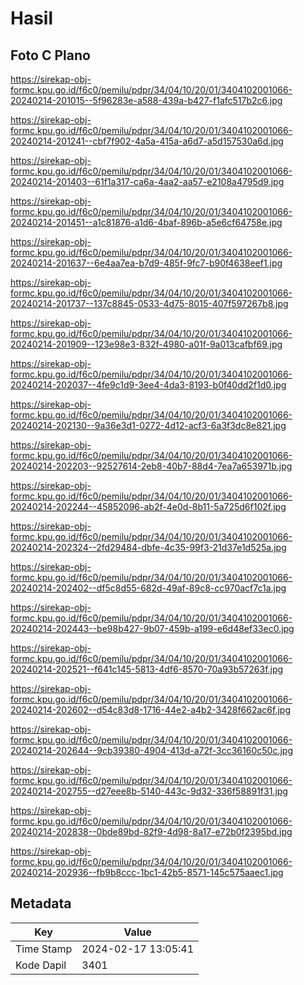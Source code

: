 # Hasil

## Foto C Plano

https://sirekap-obj-formc.kpu.go.id/f6c0/pemilu/pdpr/34/04/10/20/01/3404102001066-20240214-201015--5f96283e-a588-439a-b427-f1afc517b2c6.jpg

https://sirekap-obj-formc.kpu.go.id/f6c0/pemilu/pdpr/34/04/10/20/01/3404102001066-20240214-201241--cbf7f902-4a5a-415a-a6d7-a5d157530a6d.jpg

https://sirekap-obj-formc.kpu.go.id/f6c0/pemilu/pdpr/34/04/10/20/01/3404102001066-20240214-201403--61f1a317-ca6a-4aa2-aa57-e2108a4795d9.jpg

https://sirekap-obj-formc.kpu.go.id/f6c0/pemilu/pdpr/34/04/10/20/01/3404102001066-20240214-201451--a1c81876-a1d6-4baf-896b-a5e6cf64758e.jpg

https://sirekap-obj-formc.kpu.go.id/f6c0/pemilu/pdpr/34/04/10/20/01/3404102001066-20240214-201637--6e4aa7ea-b7d9-485f-9fc7-b90f4638eef1.jpg

https://sirekap-obj-formc.kpu.go.id/f6c0/pemilu/pdpr/34/04/10/20/01/3404102001066-20240214-201737--137c8845-0533-4d75-8015-407f597267b8.jpg

https://sirekap-obj-formc.kpu.go.id/f6c0/pemilu/pdpr/34/04/10/20/01/3404102001066-20240214-201909--123e98e3-832f-4980-a01f-9a013cafbf69.jpg

https://sirekap-obj-formc.kpu.go.id/f6c0/pemilu/pdpr/34/04/10/20/01/3404102001066-20240214-202037--4fe9c1d9-3ee4-4da3-8193-b0f40dd2f1d0.jpg

https://sirekap-obj-formc.kpu.go.id/f6c0/pemilu/pdpr/34/04/10/20/01/3404102001066-20240214-202130--9a36e3d1-0272-4d12-acf3-6a3f3dc8e821.jpg

https://sirekap-obj-formc.kpu.go.id/f6c0/pemilu/pdpr/34/04/10/20/01/3404102001066-20240214-202203--92527614-2eb8-40b7-88d4-7ea7a653971b.jpg

https://sirekap-obj-formc.kpu.go.id/f6c0/pemilu/pdpr/34/04/10/20/01/3404102001066-20240214-202244--45852096-ab2f-4e0d-8b11-5a725d6f102f.jpg

https://sirekap-obj-formc.kpu.go.id/f6c0/pemilu/pdpr/34/04/10/20/01/3404102001066-20240214-202324--2fd29484-dbfe-4c35-99f3-21d37e1d525a.jpg

https://sirekap-obj-formc.kpu.go.id/f6c0/pemilu/pdpr/34/04/10/20/01/3404102001066-20240214-202402--df5c8d55-682d-49af-89c8-cc970acf7c1a.jpg

https://sirekap-obj-formc.kpu.go.id/f6c0/pemilu/pdpr/34/04/10/20/01/3404102001066-20240214-202443--be98b427-9b07-459b-a199-e6d48ef33ec0.jpg

https://sirekap-obj-formc.kpu.go.id/f6c0/pemilu/pdpr/34/04/10/20/01/3404102001066-20240214-202521--f641c145-5813-4df6-8570-70a93b57263f.jpg

https://sirekap-obj-formc.kpu.go.id/f6c0/pemilu/pdpr/34/04/10/20/01/3404102001066-20240214-202602--d54c83d8-1716-44e2-a4b2-3428f662ac6f.jpg

https://sirekap-obj-formc.kpu.go.id/f6c0/pemilu/pdpr/34/04/10/20/01/3404102001066-20240214-202644--9cb39380-4904-413d-a72f-3cc36160c50c.jpg

https://sirekap-obj-formc.kpu.go.id/f6c0/pemilu/pdpr/34/04/10/20/01/3404102001066-20240214-202755--d27eee8b-5140-443c-9d32-336f58891f31.jpg

https://sirekap-obj-formc.kpu.go.id/f6c0/pemilu/pdpr/34/04/10/20/01/3404102001066-20240214-202838--0bde89bd-82f9-4d98-8a17-e72b0f2395bd.jpg

https://sirekap-obj-formc.kpu.go.id/f6c0/pemilu/pdpr/34/04/10/20/01/3404102001066-20240214-202936--fb9b8ccc-1bc1-42b5-8571-145c575aaec1.jpg


## Metadata

| Key        | Value               |
| ---------- | ------------------- |
| Time Stamp | 2024-02-17 13:05:41 |
| Kode Dapil | 3401                |



